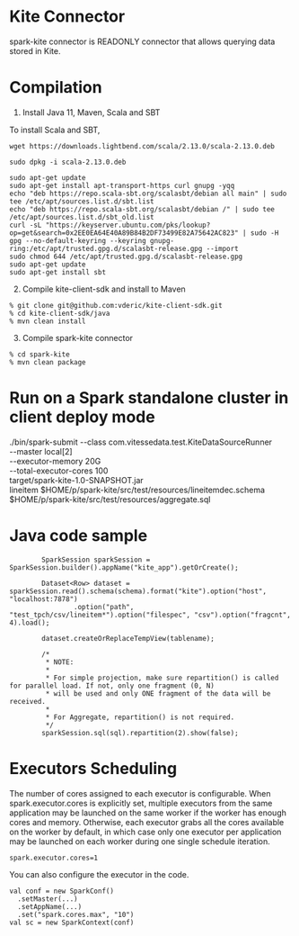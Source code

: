# Kite Connector

spark-kite connector is READONLY connector that allows querying data stored in Kite.

# Compilation

1. Install Java 11, Maven, Scala and SBT

To install Scala and SBT,

```
wget https://downloads.lightbend.com/scala/2.13.0/scala-2.13.0.deb

sudo dpkg -i scala-2.13.0.deb

sudo apt-get update
sudo apt-get install apt-transport-https curl gnupg -yqq
echo "deb https://repo.scala-sbt.org/scalasbt/debian all main" | sudo tee /etc/apt/sources.list.d/sbt.list
echo "deb https://repo.scala-sbt.org/scalasbt/debian /" | sudo tee /etc/apt/sources.list.d/sbt_old.list
curl -sL "https://keyserver.ubuntu.com/pks/lookup?op=get&search=0x2EE0EA64E40A89B84B2DF73499E82A75642AC823" | sudo -H gpg --no-default-keyring --keyring gnupg-ring:/etc/apt/trusted.gpg.d/scalasbt-release.gpg --import
sudo chmod 644 /etc/apt/trusted.gpg.d/scalasbt-release.gpg
sudo apt-get update
sudo apt-get install sbt
```

2. Compile kite-client-sdk and install to Maven

```
% git clone git@github.com:vderic/kite-client-sdk.git
% cd kite-client-sdk/java
% mvn clean install
```

3. Compile spark-kite connector

```
% cd spark-kite
% mvn clean package
```

# Run on a Spark standalone cluster in client deploy mode
./bin/spark-submit --class com.vitessedata.test.KiteDataSourceRunner \
  --master local[2] \
  --executor-memory 20G \
  --total-executor-cores 100 \
 target/spark-kite-1.0-SNAPSHOT.jar \
 lineitem $HOME/p/spark-kite/src/test/resources/lineitemdec.schema \
 $HOME/p/spark-kite/src/test/resources/aggregate.sql


# Java code sample

```
        SparkSession sparkSession = SparkSession.builder().appName("kite_app").getOrCreate();

        Dataset<Row> dataset = sparkSession.read().schema(schema).format("kite").option("host", "localhost:7878")
                .option("path", "test_tpch/csv/lineitem*").option("filespec", "csv").option("fragcnt", 4).load();

        dataset.createOrReplaceTempView(tablename);

        /*
         * NOTE:
         *
         * For simple projection, make sure repartition() is called for parallel load. If not, only one fragment (0, N)
         * will be used and only ONE fragment of the data will be received.
         *
         * For Aggregate, repartition() is not required.
         */
        sparkSession.sql(sql).repartition(2).show(false);

```

# Executors Scheduling
The number of cores assigned to each executor is configurable. When spark.executor.cores is explicitly set, multiple executors from the same application may be launched on the same worker if the worker has enough cores and memory. Otherwise, each executor grabs all the cores available on the worker by default, in which case only one executor per application may be launched on each worker during one single schedule iteration.

```
spark.executor.cores=1
```

You can also configure the executor in the code.

```
val conf = new SparkConf()
  .setMaster(...)
  .setAppName(...)
  .set("spark.cores.max", "10")
val sc = new SparkContext(conf)
```

